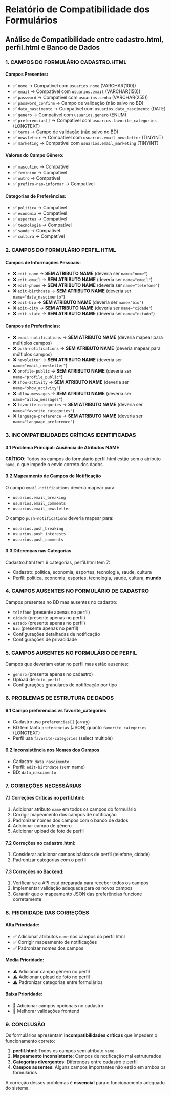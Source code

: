 # Relatório de Compatibilidade dos Formulários

## Análise de Compatibilidade entre cadastro.html, perfil.html e Banco de Dados

### 1. CAMPOS DO FORMULÁRIO CADASTRO.HTML

#### Campos Presentes:
- ✅ `nome` → Compatível com `usuarios.nome` (VARCHAR(100))
- ✅ `email` → Compatível com `usuarios.email` (VARCHAR(150))
- ✅ `password` → Compatível com `usuarios.senha` (VARCHAR(255))
- ✅ `password_confirm` → Campo de validação (não salvo no BD)
- ✅ `data_nascimento` → Compatível com `usuarios.data_nascimento` (DATE)
- ✅ `genero` → Compatível com `usuarios.genero` (ENUM)
- ✅ `preferencias[]` → Compatível com `usuarios.favorite_categories` (LONGTEXT)
- ✅ `terms` → Campo de validação (não salvo no BD)
- ✅ `newsletter` → Compatível com `usuarios.email_newsletter` (TINYINT)
- ✅ `marketing` → Compatível com `usuarios.email_marketing` (TINYINT)

#### Valores do Campo Gênero:
- ✅ `masculino` → Compatível
- ✅ `feminino` → Compatível
- ✅ `outro` → Compatível
- ✅ `prefiro-nao-informar` → Compatível

#### Categorias de Preferências:
- ✅ `politica` → Compatível
- ✅ `economia` → Compatível
- ✅ `esportes` → Compatível
- ✅ `tecnologia` → Compatível
- ✅ `saude` → Compatível
- ✅ `cultura` → Compatível

### 2. CAMPOS DO FORMULÁRIO PERFIL.HTML

#### Campos de Informações Pessoais:
- ❌ `edit-name` → **SEM ATRIBUTO NAME** (deveria ser `name="nome"`)
- ❌ `edit-email` → **SEM ATRIBUTO NAME** (deveria ser `name="email"`)
- ❌ `edit-phone` → **SEM ATRIBUTO NAME** (deveria ser `name="telefone"`)
- ❌ `edit-birthdate` → **SEM ATRIBUTO NAME** (deveria ser `name="data_nascimento"`)
- ❌ `edit-bio` → **SEM ATRIBUTO NAME** (deveria ser `name="bio"`)
- ❌ `edit-city` → **SEM ATRIBUTO NAME** (deveria ser `name="cidade"`)
- ❌ `edit-state` → **SEM ATRIBUTO NAME** (deveria ser `name="estado"`)

#### Campos de Preferências:
- ❌ `email-notifications` → **SEM ATRIBUTO NAME** (deveria mapear para múltiplos campos)
- ❌ `push-notifications` → **SEM ATRIBUTO NAME** (deveria mapear para múltiplos campos)
- ❌ `newsletter` → **SEM ATRIBUTO NAME** (deveria ser `name="email_newsletter"`)
- ❌ `profile-public` → **SEM ATRIBUTO NAME** (deveria ser `name="profile_public"`)
- ❌ `show-activity` → **SEM ATRIBUTO NAME** (deveria ser `name="show_activity"`)
- ❌ `allow-messages` → **SEM ATRIBUTO NAME** (deveria ser `name="allow_messages"`)
- ❌ `favorite-categories` → **SEM ATRIBUTO NAME** (deveria ser `name="favorite_categories"`)
- ❌ `language-preference` → **SEM ATRIBUTO NAME** (deveria ser `name="language_preference"`)

### 3. INCOMPATIBILIDADES CRÍTICAS IDENTIFICADAS

#### 3.1 Problema Principal: Ausência de Atributos NAME
**CRÍTICO**: Todos os campos do formulário perfil.html estão sem o atributo `name`, o que impede o envio correto dos dados.

#### 3.2 Mapeamento de Campos de Notificação
O campo `email-notifications` deveria mapear para:
- `usuarios.email_breaking`
- `usuarios.email_comments`
- `usuarios.email_newsletter`

O campo `push-notifications` deveria mapear para:
- `usuarios.push_breaking`
- `usuarios.push_interests`
- `usuarios.push_comments`

#### 3.3 Diferenças nas Categorias
Cadastro.html tem 6 categorias, perfil.html tem 7:
- Cadastro: politica, economia, esportes, tecnologia, saude, cultura
- Perfil: politica, economia, esportes, tecnologia, saude, cultura, **mundo**

### 4. CAMPOS AUSENTES NO FORMULÁRIO DE CADASTRO

Campos presentes no BD mas ausentes no cadastro:
- `telefone` (presente apenas no perfil)
- `cidade` (presente apenas no perfil)
- `estado` (presente apenas no perfil)
- `bio` (presente apenas no perfil)
- Configurações detalhadas de notificação
- Configurações de privacidade

### 5. CAMPOS AUSENTES NO FORMULÁRIO DE PERFIL

Campos que deveriam estar no perfil mas estão ausentes:
- `genero` (presente apenas no cadastro)
- Upload de `foto_perfil`
- Configurações granulares de notificação por tipo

### 6. PROBLEMAS DE ESTRUTURA DE DADOS

#### 6.1 Campo preferencias vs favorite_categories
- Cadastro usa `preferencias[]` (array)
- BD tem tanto `preferencias` (JSON) quanto `favorite_categories` (LONGTEXT)
- Perfil usa `favorite-categories` (select multiple)

#### 6.2 Inconsistência nos Nomes dos Campos
- Cadastro: `data_nascimento`
- Perfil: `edit-birthdate` (sem name)
- BD: `data_nascimento`

### 7. CORREÇÕES NECESSÁRIAS

#### 7.1 Correções Críticas no perfil.html:
1. Adicionar atributo `name` em todos os campos do formulário
2. Corrigir mapeamento dos campos de notificação
3. Padronizar nomes dos campos com o banco de dados
4. Adicionar campo de gênero
5. Adicionar upload de foto de perfil

#### 7.2 Correções no cadastro.html:
1. Considerar adicionar campos básicos de perfil (telefone, cidade)
2. Padronizar categorias com o perfil

#### 7.3 Correções no Backend:
1. Verificar se a API está preparada para receber todos os campos
2. Implementar validação adequada para os novos campos
3. Garantir que o mapeamento JSON das preferências funcione corretamente

### 8. PRIORIDADE DAS CORREÇÕES

#### Alta Prioridade:
- ✅ Adicionar atributos `name` nos campos do perfil.html
- ✅ Corrigir mapeamento de notificações
- ✅ Padronizar nomes dos campos

#### Média Prioridade:
- ⚠️ Adicionar campo gênero no perfil
- ⚠️ Adicionar upload de foto no perfil
- ⚠️ Padronizar categorias entre formulários

#### Baixa Prioridade:
- 📝 Adicionar campos opcionais no cadastro
- 📝 Melhorar validações frontend

### 9. CONCLUSÃO

Os formulários apresentam **incompatibilidades críticas** que impedem o funcionamento correto:

1. **perfil.html**: Todos os campos sem atributo `name`
2. **Mapeamento inconsistente**: Campos de notificação mal estruturados
3. **Categorias divergentes**: Diferenças entre cadastro e perfil
4. **Campos ausentes**: Alguns campos importantes não estão em ambos os formulários

A correção desses problemas é **essencial** para o funcionamento adequado do sistema.